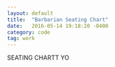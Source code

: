 ```yaml
---
layout: default
title:  "Barbarian Seating Chart"
date:   2016-05-14 19:18:20 -0400
category: code
tag: work
---
```


SEATING CHARTT YO